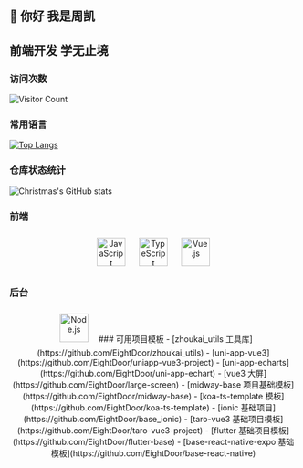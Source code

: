 ## 👋 你好 我是周凯
## 前端开发 学无止境


### 访问次数
![Visitor Count](https://profile-counter.glitch.me/EightDoor/count.svg)
### 常用语言
[![Top Langs](https://github-readme-stats.vercel.app/api/top-langs/?username=EightDoor)](https://github.com/EightDoor/github-readme-stats)
### 仓库状态统计
![Christmas's GitHub stats](https://github-readme-stats.vercel.app/api?username=EightDoor&show_icons=true&theme=tokyonight)
### 前端  
<div align="center">  
<img style="margin: 10px" src="https://profilinator.rishav.dev/skills-assets/javascript-original.svg" alt="JavaScript" height="50" />  
<img style="margin: 10px" src="https://profilinator.rishav.dev/skills-assets/typescript-original.svg" alt="TypeScript" height="50" />  
<img style="margin: 10px" src="https://profilinator.rishav.dev/skills-assets/vuejs-original-wordmark.svg" alt="Vue.js" height="50" />  
</div>

</td><td valign="top" width="33%">



</td><td valign="top" width="33%">



### 后台  
<div align="center">  
<img style="margin: 10px" src="https://profilinator.rishav.dev/skills-assets/nodejs-original-wordmark.svg" alt="Node.js" height="50" />  
<img
</div>
### 可用项目模板
- [zhoukai_utils 工具库](https://github.com/EightDoor/zhoukai_utils)
- [uni-app-vue3](https://github.com/EightDoor/uniapp-vue3-project)
- [uni-app-echarts](https://github.com/EightDoor/uni-app-echart)
- [vue3 大屏](https://github.com/EightDoor/large-screen)
- [midway-base 项目基础模板](https://github.com/EightDoor/midway-base)
- [koa-ts-template 模板](https://github.com/EightDoor/koa-ts-template)
- [ionic 基础项目](https://github.com/EightDoor/base_ionic)
- [taro-vue3 基础项目模板](https://github.com/EightDoor/taro-vue3-project)
- [flutter 基础项目模板](https://github.com/EightDoor/flutter-base)
- [base-react-native-expo 基础模板](https://github.com/EightDoor/base-react-native)

